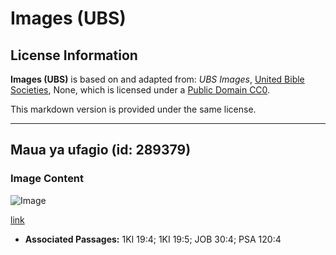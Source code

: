 # Images (UBS)

## License Information

**Images (UBS)** is based on and adapted from: _UBS Images_, [United Bible Societies](https://unitedbiblesocieties.org/), None, which is licensed under a [Public Domain CC0](https://creativecommons.org/public-domain/cc0/).

This markdown version is provided under the same license.



--------------------------------

## Maua ya ufagio (id: 289379)

### Image Content

![Image](https://cdn.aquifer.bible/aquifer-content/resources/Media/WEB-0092_broomflower.jpg)

[link](https://cdn.aquifer.bible/aquifer-content/resources/Media/WEB-0092_broomflower.jpg)

* **Associated Passages:** 1KI 19:4; 1KI 19:5; JOB 30:4; PSA 120:4

